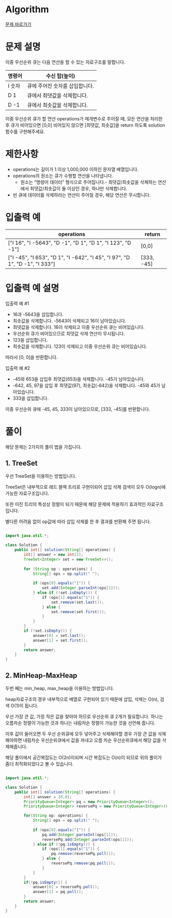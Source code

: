 
# Algorithm

[문제 바로가기](https://school.programmers.co.kr/learn/courses/30/lessons/42628)

# 문제 설명

이중 우선순위 큐는 다음 연산을 할 수 있는 자료구조를 말합니다.

| 명령어  | 수신 탑(높이)          |
| ---- | ----------------- |
| I 숫자 | 큐에 주어진 숫자를 삽입합니다. |
| D 1  | 큐에서 최댓값을 삭제합니다.   |
| D -1 | 큐에서 최솟값을 삭제합니다.   |

이중 우선순위 큐가 할 연산 operations가 매개변수로 주어질 때, 모든 연산을 처리한 후 큐가 비어있으면 [0,0] 비어있지 않으면 [최댓값, 최솟값]을 return 하도록 solution 함수를 구현해주세요.

# 제한사항

- operations는 길이가 1 이상 1,000,000 이하인 문자열 배열입니다.
- operations의 원소는 큐가 수행할 연산을 나타냅니다.
    - 원소는 “명령어 데이터” 형식으로 주어집니다.- 최댓값/최솟값을 삭제하는 연산에서 최댓값/최솟값이 둘 이상인 경우, 하나만 삭제합니다.
- 빈 큐에 데이터를 삭제하라는 연산이 주어질 경우, 해당 연산은 무시합니다.

# 입출력 예

| operations                                                                  | return     |
| --------------------------------------------------------------------------- | ---------- |
| ["I 16", "I -5643", "D -1", "D 1", "D 1", "I 123", "D -1"]                  | [0,0]      |
| ["I -45", "I 653", "D 1", "I -642", "I 45", "I 97", "D 1", "D -1", "I 333"] | [333, -45] |

# 입출력 예 설명

입출력 예 #1

- 16과 -5643을 삽입합니다.
- 최솟값을 삭제합니다. -5643이 삭제되고 16이 남아있습니다.
- 최댓값을 삭제합니다. 16이 삭제되고 이중 우선순위 큐는 비어있습니다.
- 우선순위 큐가 비어있으므로 최댓값 삭제 연산이 무시됩니다.
- 123을 삽입합니다.
- 최솟값을 삭제합니다. 123이 삭제되고 이중 우선순위 큐는 비어있습니다.

따라서 [0, 0]을 반환합니다.

입출력 예 #2

- -45와 653을 삽입후 최댓값(653)을 삭제합니다. -45가 남아있습니다.
- -642, 45, 97을 삽입 후 최댓값(97), 최솟값(-642)을 삭제합니다. -45와 45가 남아있습니다.
- 333을 삽입합니다.

이중 우선순위 큐에 -45, 45, 333이 남아있으므로, [333, -45]를 반환합니다.

# 풀이

해당 문제는 2가지의 풀이 법을 가집니다.

## 1.  TreeSet

우선 TreeSet을 이용하는 방법입니다.

TreeSet은 내부적으로 레드 블랙 트리로 구현이되어 삽입 삭제 검색이 모두 O(logn)에 가능한 자료구조입니다.

또한 이진 트리의 특성상 정렬이 되기 때문에 해당 문제에 적용하기 효과적인 자료구조입니다.

별다른 어려움 없이 op값에 따라 삽입 삭제를 한 후 결과를 반환해 주면 됩니다.


```java

import java.util.*;

class Solution {
    public int[] solution(String[] operations) {
        int[] answer = new int[2];
        TreeSet<Integer> set = new TreeSet<>();
        
        for (String op : operations) {
            String[] ops = op.split(" ");
            
            if (ops[0].equals("I")) {
                set.add(Integer.parseInt(ops[1]));
            } else if (!set.isEmpty()) {
                if (ops[1].equals("1")) {
                    set.remove(set.last());
                } else {
                    set.remove(set.first());
                }
            }
        }
        if (!set.isEmpty()) {
            answer[0] = set.last();
            answer[1] = set.first();
        }
        return answer;
    }
}

```

## 2. MinHeap-MaxHeap

두번 째는 min_heap, max_heap을 이용하는 방법입니다.

heap자료구조의 경우 내부적으로 배열로 구현되어 있기 때문에 삽입, 삭제는 O(n), 검색 O(1)이 됩니다.

우선 가장 큰 값, 가장 작은 값을 찾아야 하므로 우선순위 큐 2개가 필요합니다.
하나는 오름차순 정렬이 가능한 것과 하나는 내림차순 정렬이 가능한 것을 선언해 줍니다.

이후 값이 들어오면 두 우선 순위큐에 모두 넣어주고 삭제해야할 경우 가장 큰 값을 삭제해야하면 내림차순 우선순위큐에서 값을 꺼내고 오름 차순 우선순위큐에서 해당 값을 삭제해줍니다.

해당 풀이에서 공간복잡도는 O(2n)이되며 시간 복잡도는 O(n)이 되므로 위의 풀이가 좀더 최적화되었다고 볼 수 있습니다.

```java

import java.util.*;

class Solution {
    public int[] solution(String[] operations) {
        int[] answer = {0,0};
        PriorityQueue<Integer> pq = new PriorityQueue<Integer>();
        PriorityQueue<Integer> reversePq = new PriorityQueue<Integer>(Collections.reverseOrder());

        for(String op: operations) {
            String[] ops = op.split(" ");
            
            if (ops[0].equals("I")) {
                pq.add(Integer.parseInt(ops[1]));
                reversePq.add(Integer.parseInt(ops[1]));
            } else if (!pq.isEmpty()) {
                if (ops[1].equals("1")) {
                    pq.remove(reversePq.poll());
                } else {
                    reversePq.remove(pq.poll());
                }
            }
        }
        if(!pq.isEmpty()) {
            answer[0] = reversePq.poll();
            answer[1] = pq.poll();
        }
        return answer;
    }
}

```